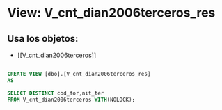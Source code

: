 # View: V_cnt_dian2006terceros_res

## Usa los objetos:
- [[V_cnt_dian2006terceros]]

```sql

CREATE VIEW [dbo].[V_cnt_dian2006terceros_res]
AS

SELECT DISTINCT cod_for,nit_ter
FROM V_cnt_dian2006terceros WITH(NOLOCK);

```
